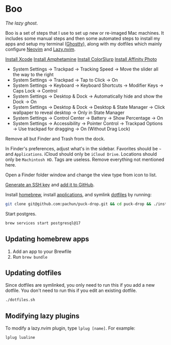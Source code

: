 # Boo

_The lazy ghost_.

Boo is a set of steps that I use to set up new or re-imaged Mac machines. It includes some manual steps and then some automated steps to install my apps and setup my terminal ([Ghostty](https://ghostty.org)), along with my dotfiles which mainly configure [Neovim](https://neovim.io) and [Lazy.nvim](https://lazy.folke.io/).

[Install Xcode](https://apps.apple.com/us/app/xcode/id497799835)
[Install Amphetamine](https://apps.apple.com/us/app/amphetamine/id937984704)
[Install ColorSlurp](https://apps.apple.com/us/app/colorslurp/id1287239339)
[Install Affinity Photo](https://apps.apple.com/us/app/affinity-photo-2-image-editor/id1616822987)

- System Settings → Trackpad → Tracking Speed → Move the slider all the way to the right
- System Settings → Trackpad → Tap to Click → On
- System Settings → Keyboard → Keyboard Shortcuts → Modifier Keys → Caps Lock → Control
- System Settings → Desktop & Dock → Automatically hide and show the Dock → On
- System Settings → Desktop & Dock → Desktop & State Manager → Click wallpaper to reveal desktop → Only in State Manager
- System Settings → Control Center → Battery → Show Percentage → On
- System Settings → Accessibility → Pointer Control → Trackpad Options → Use trackpad for dragging → On (Without Drag Lock)

Remove all but Finder and Trash from the dock.

In Finder's preferences, adjust what's in the sidebar. Favorites should be `~` and `Applications`. iCloud should only be `iCloud Drive`. Locations should only be `Machintosh HD`. Tags are useless. Remove everything not mentioned here.

Open a Finder folder window and change the view type from icon to list.

[Generate an SSH key](https://docs.github.com/en/authentication/connecting-to-github-with-ssh/generating-a-new-ssh-key-and-adding-it-to-the-ssh-agent) and [add it to GitHub](https://docs.github.com/en/authentication/connecting-to-github-with-ssh/adding-a-new-ssh-key-to-your-github-account).

Install [homebrew](https://brew.sh/), install [applications](https://github.com/pachun/puck-drop/blob/main/Brewfile), and symlink [dotfiles](https://github.com/pachun/puck-drop/blob/main/dotfiles) by running:

```sh
git clone git@github.com:pachun/puck-drop.git && cd puck-drop && ./install.sh
```

Start postgres.

```sh
brew services start postgresql@17
```

## Updating homebrew apps

1. Add an app to your Brewfile
1. Run `brew bundle`

## Updating dotfiles

Since dotfiles are symlinked, you only need to run this if you add a new dotfile. You don't need to run this if you edit an existing dotfile.

```sh
./dotfiles.sh
```

## Modifying lazy plugins

To modify a lazy.nvim plugin, type `lplug [name]`. For example:

```sh
lplug lualine
```
